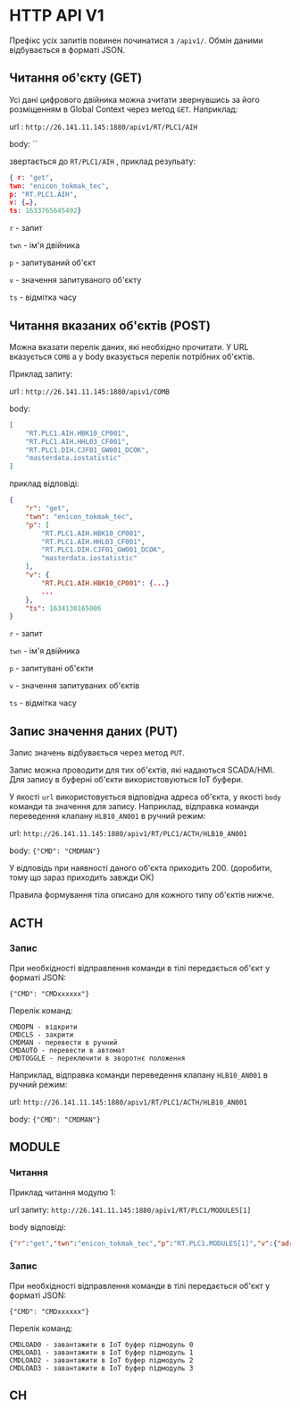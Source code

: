 # HTTP API V1

Префікс усіх запитів повинен починатися з `/apiv1/`. Обмін даними відбувається в форматі JSON.

## Читання об'єкту (GET) 

Усі дані цифрового двійника можна зчитати звернувшись за його розміщенням в Global Context через метод `GET`. Наприклад:

url : `http://26.141.11.145:1880/apiv1/RT/PLC1/AIH`

body: ``

звертається до `RT/PLC1/AIH` , приклад резульату:   

```json
{ r: "get",
twn: "enicon_tokmak_tec",
p: "RT.PLC1.AIH",
v: {…},
ts: 1633765645492}
```

`r` - запит

`twn` - ім'я двійника 

`p` - запитуваний об'єкт 

`v` - значення запитуваного об'єкту 

`ts` - відмітка часу

## Читання вказаних об'єктів (POST) 

Можна вказати перелік даних, які необхідно прочитати. У URL вказується `COMB`  а у body вказується перелік потрібних об'єктів. 

Приклад запиту:

 url : `http://26.141.11.145:1880/apiv1/COMB`

body: 

```json
[
    "RT.PLC1.AIH.HBK10_CP001",
    "RT.PLC1.AIH.HHL03_CF001",
    "RT.PLC1.DIH.CJF01_GW001_DCOK",
    "masterdata.iostatistic"
]
```

приклад відповіді:   

```json
{
	"r": "get",
	"twn": "enicon_tokmak_tec",
	"p": [
		"RT.PLC1.AIH.HBK10_CP001",
		"RT.PLC1.AIH.HHL03_CF001",
		"RT.PLC1.DIH.CJF01_GW001_DCOK",
		"masterdata.iostatistic"
	],
	"v": {
		"RT.PLC1.AIH.HBK10_CP001": {...}
        ...
	},
	"ts": 1634130165006
}
```

`r` - запит

`twn` - ім'я двійника 

`p` - запитувані об'єкти 

`v` - значення запитуваних об'єктів 

`ts` - відмітка часу

## Запис значення даних (PUT)

Запис значень відбувається через метод `PUT`. 

Запис можна проводити для тих об'єктів, які надаються SCADA/HMI. Для запису в буферні об'єкти використовуються IoT буфери.

У якості `url` використовується відповідна адреса об'єкта, у якості `body`  команди та значення для запису. Наприклад, відправка команди переведення клапану `HLB10_AN001` в ручний режим:  

url: `http://26.141.11.145:1880/apiv1/RT/PLC1/ACTH/HLB10_AN001`

body: `{"CMD": "CMDMAN"}`

У відповідь при наявності даного об'єкта приходить 200. (доробити, тому що зараз приходить завжди ОК)

Правила формування тіла описано для кожного типу об'єктів нижче.



## ACTH

### Запис

При необхідності відправлення команди в тілі передається об'єкт у форматі JSON:

 `{"CMD": "CMDxxxxxx"}`

  Перелік команд:

```
CMDOPN - відкрити
CMDCLS - закрити
CMDMAN - перевести в ручний
CMDAUTO - перевести в автомат
CMDTOGGLE - переключити в зворотнє положення
```

Наприклад, відправка команди переведення клапану `HLB10_AN001` в ручний режим:  

url: `http://26.141.11.145:1880/apiv1/RT/PLC1/ACTH/HLB10_AN001`

body: `{"CMD": "CMDMAN"}`

## MODULE

### Читання

Приклад читання модулю 1:

url запиту: `http://26.141.11.145:1880/apiv1/RT/PLC1/MODULES[1]`

body відповіді:

```json
{"r":"get","twn":"enicon_tokmak_tec","p":"RT.PLC1.MODULES[1]","v":{"adr":{"byte":16,"bit":0},"val":0,"STA":{"type":"int","adr":{"byte":16,"bit":0},"val":0},"TYPE":{"type":"uint","adr":{"byte":18,"bit":0},"val":12288},"CHCNTS":{"type":"uint","adr":{"byte":20,"bit":0},"val":28672},"REZ":{"type":"int","adr":{"byte":22,"bit":0},"val":0},"STRTNMB":{"type":"array[0..3] of uint","adr":{"byte":24,"bit":0},"val":0,"data":{"0":{"adr":{"byte":24,"bit":0},"val":9},"1":{"adr":{"byte":26,"bit":0},"val":0},"2":{"adr":{"byte":28,"bit":0},"val":0},"3":{"adr":{"byte":30,"bit":0},"val":0}}},"MODID":"CJF01_A4AI","submodules":[{"type":"AI","chcnts":8,"strtnmb":9,"bad":false,"isbuf":false,"cmdbuf":false,"isiotbuf":false},{"type":"none","chcnts":0,"strtnmb":0,"bad":false,"isbuf":false,"cmdbuf":false,"isiotbuf":false},{"type":"none","chcnts":0,"strtnmb":0,"bad":false,"isbuf":false,"cmdbuf":false,"isiotbuf":false},{"type":"none","chcnts":0,"strtnmb":0,"bad":false,"isbuf":false,"cmdbuf":false,"isiotbuf":false}]},"ts":1633767729624}
```

### Запис

При необхідності відправлення команди в тілі передається об'єкт у форматі JSON:

 `{"CMD": "CMDxxxxxx"}`

Перелік команд:

```
CMDLOAD0 - завантажити в IoT буфер підмодуль 0
CMDLOAD1 - завантажити в IoT буфер підмодуль 1
CMDLOAD2 - завантажити в IoT буфер підмодуль 2
CMDLOAD3 - завантажити в IoT буфер підмодуль 3
```



## CH  

 